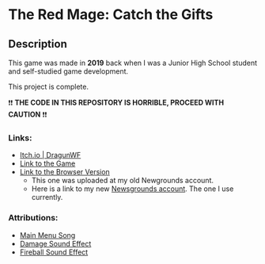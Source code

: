 # The Red Mage: Catch the Gifts

## Description

This game was made in **2019** back when I was a Junior High School student and self-studied game development.

This project is complete.

❗❗ **THE CODE IN THIS REPOSITORY IS HORRIBLE, PROCEED WITH CAUTION** ❗❗

### Links:

- [Itch.io | DragunWF](https://dragunwf.itch.io/)
- [Link to the Game](https://dragonwf.itch.io/the-red-mage-catch-the-gifts)
- [Link to the Browser Version](https://www.newgrounds.com/portal/view/826037)
  - This one was uploaded at my old Newgrounds account.
  - Here is a link to my new [Newsgrounds account](https://dragunwf.newgrounds.com/). The one I use currently.

### Attributions:

- [Main Menu Song](https://freesound.org/people/Lemoncreme/sounds/320526/)
- [Damage Sound Effect](https://freesound.org/people/LittleRobotSoundFactory/sounds/270332/)
- [Fireball Sound Effect](https://freesound.org/people/LiamG_SFX/sounds/334234/)
